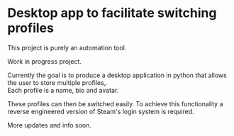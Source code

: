 # Desktop app to facilitate switching profiles
This project is purely an automation tool.
  
Work in progress project. 
  
Currently the goal is to produce a desktop application in python that allows the user to store multiple profiles,.  
Each profile is a name, bio and avatar.
  
These profiles can then be switched easily.
To achieve this functionality a reverse engineered version of Steam's login system is required.  
  
More updates and info soon. 
